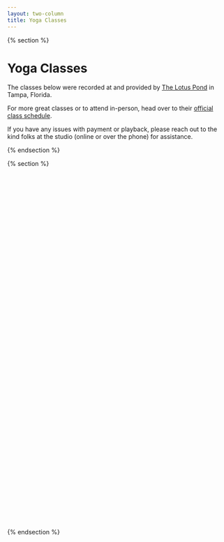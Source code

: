 ```yaml
---
layout: two-column
title: Yoga Classes
---
```


{% section %}
# Yoga Classes

The classes below were recorded at and provided by [The Lotus Pond](https://lotuspondyoga.com/) in Tampa, Florida.

For more great classes or to attend in-person, head over to their [official class schedule](https://yogalotuspond.com/classes.html).

If you have any issues with payment or playback, please reach out to the kind folks at the studio (online or over the phone) for assistance.

{% endsection %}

{% section %}
<div id="dplayer_flash_4j73h919h7be804" style="width:720px;height:800px;position:relative;"></div><SCRIPT LANGUAGE=JavaScript TYPE="text/javascript" SRC="//play.webvideocore.net/js/vapp.js" ></SCRIPT><SCRIPT LANGUAGE=JavaScript>var vapp = new VappController({use_div: "dplayer_flash_4j73h919h7be804", player_width: "720", player_height: "800"}, {clip_id: "0", player_id: "4GE35AGFE12D4C4", playlist_id: "203134", transparent: "1", uk: "637d09c7d286e6229f9ae8219ee1bc06", live_id: "", sel_playlist: "4j73h919h7be804", sel_multiplaylist: "", use_html5: "true", layout: "default", theme: "light", is_responsive: "1", is_inversed: "", is_vertical: "", one_thumb_per_row: "1", thumbs_size: "medium", disable_hash: "", widget_height_behavior: "0", hide_playlist: "", hide_live_chat: "1", hide_description: "", playlist_position: "", chat_position: "", description_position: "", show_auto_play_next: "1", auto_play_next: "1", floating_player: "none"});</SCRIPT><!--VideoApps code END-->

{% endsection %}
